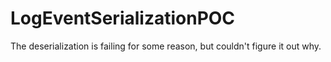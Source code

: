 # LogEventSerializationPOC

The deserialization is failing for some reason, but couldn't figure it out why. 
